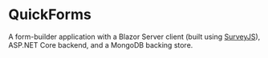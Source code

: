 # QuickForms

A form-builder application with a Blazor Server client (built using [SurveyJS](https://surveyjs.io/)), ASP.NET Core backend, and a MongoDB backing store.
